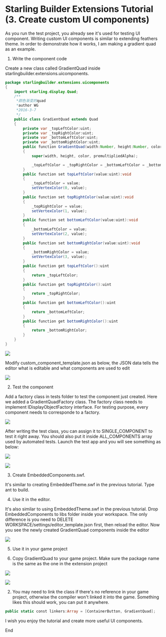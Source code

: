 # Starling Builder Extensions Tutorial (3. Create custom UI components)

As you run the test project, you already see it's used for testing UI component.
Writing custom UI components is similar to extending feathers theme.
In order to demonstrate how it works, I am making a gradient quad as an example.

1. Write the component code

Create a new class called GradientQuad inside starlingbuilder.extensions.uicomponents.

```java
package starlingbuilder.extensions.uicomponents
{
    import starling.display.Quad;
    /**
     *颜色渐变的quad
     *author WG
     *2016-3-7
     */
    public class GradientQuad extends Quad
    {
        private var _topLeftColor:uint;
        private var _topRightColor:uint;
        private var _bottomLeftColor:uint;
        private var _bottomRightColor:uint;
        public function GradientQuad(width:Number, height:Number, color:uint=0xffffff, premultipliedAlpha:Boolean=true ):void
        {
            super(width, height, color, premultipliedAlpha);

            _topLeftColor = _topRightColor = _bottomLeftColor = _bottomRightColor = 0xffffff;
        }
        public function set topLeftColor(value:uint):void
        {
            _topLeftColor = value;
            setVertexColor(0, value);
        }
        public function set topRightColor(value:uint):void
        {
            _topRightColor = value;
            setVertexColor(1, value);
        }
        public function set bottomLeftColor(value:uint):void
        {
            _bottomLeftColor = value;
            setVertexColor(2, value);
        }
        public function set bottomRightColor(value:uint):void
        {
            _bottomRightColor = value;
            setVertexColor(3, value);
        }
        public function get topLeftColor():uint
        {
            return _topLeftColor;
        }
        public function get topRightColor():uint
        {
            return _topRightColor;
        }
        public function get bottomLeftColor():uint
        {
            return _bottomLeftColor;
        }
        public function get bottomRightColor():uint
        {
            return _bottomRightColor;
        }
    }
}
```

![](https://raw.githubusercontent.com/yuhengh/starling-builder-tutorial/cn/images/components/01.png)

Modify custom_component_template.json as below, the JSON data tells the editor what is editable and what components are used to edit

![](https://raw.githubusercontent.com/yuhengh/starling-builder-tutorial/cn/images/components/02.png)

2. Test the component

Add a factory class in tests folder to test the component just created. Here we added a GradientQuadFactory class.
The factory class needs to implement IDisplayObjectFactory interface. For testing purpose, every component needs to corresponde to a factory.

![](https://raw.githubusercontent.com/yuhengh/starling-builder-tutorial/cn/images/components/03.png)

After writing the test class, you can assign it to SINGLE_COMPONENT to test it right away. You should also put it inside ALL_COMPONENTS array used by automated tests.
Launch the test app and you will see something as below:

![](https://raw.githubusercontent.com/yuhengh/starling-builder-tutorial/cn/images/components/04.png)

![](https://raw.githubusercontent.com/yuhengh/starling-builder-tutorial/cn/images/components/05.png)


3. Create EmbeddedComponents.swf.

It's similar to creating EmbeddedTheme.swf in the previous tutorial. Type ant to build.

4. Use it in the editor.

It's also similar to using EmbeddedTheme.swf in the previous tutorial.
Drop EmbeddedComponents to libs folder inside your workspace. 
The only difference is you need to DELETE WORKSPACE/settings/editor_template.json first, then reload the editor.
Now you see the newly created GradientQuad components inside the editor

![](https://raw.githubusercontent.com/yuhengh/starling-builder-tutorial/cn/images/components/06.png)

5. Use it in your game project


  1. Copy GradientQuad to your game project. Make sure the package name is the same as the one in the extension project

![](https://raw.githubusercontent.com/yuhengh/starling-builder-tutorial/cn/images/components/07.png)

![](https://raw.githubusercontent.com/yuhengh/starling-builder-tutorial/cn/images/components/08.png)

  2. You may need to link the class if there's no reference in your game project, otherwise the compiler won't linked it into the game. Something likes this should work, you can put it anywhere.

```actionscript
public static const linkers:Array = [ContainerButton, GradientQuad];
```

I wish you enjoy the tutorial and create more useful UI components.

End

